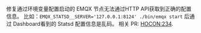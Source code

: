 修复通过环境变量配置启动的 EMQX 节点无法通过HTTP API获取到正确的配置信息。
比如：`EMQX_STATSD__SERVER='127.0.0.1:8124' ./bin/emqx start` 后通过 Dashboard看到的 Statsd 配置信息是乱码。
相关 PR: [HOCON:234](https://github.com/emqx/hocon/pull/234).

